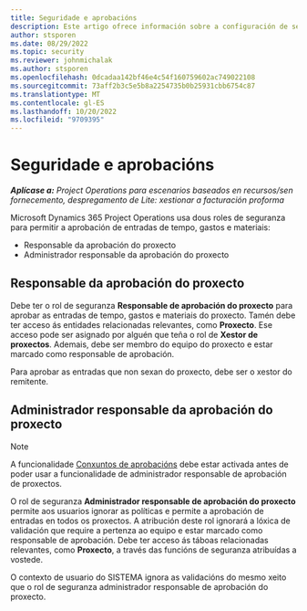 ```yaml
---
title: Seguridade e aprobacións
description: Este artigo ofrece información sobre a configuración de seguranza para traballar con aprobacións en Microsoft Dynamics 365 Project Operations.
author: stsporen
ms.date: 08/29/2022
ms.topic: security
ms.reviewer: johnmichalak
ms.author: stsporen
ms.openlocfilehash: 0dcadaa142bf46e4c54f160759602ac749022108
ms.sourcegitcommit: 73aff2b3c5e5b8a2254735b0b25931cbb6754c87
ms.translationtype: MT
ms.contentlocale: gl-ES
ms.lasthandoff: 10/20/2022
ms.locfileid: "9709395"
---
```

# <a name="security-and-approvals"></a>Seguridade e aprobacións

_**Aplícase a:** Project Operations para escenarios baseados en recursos/sen fornecemento, despregamento de Lite: xestionar a facturación proforma_

Microsoft Dynamics 365 Project Operations usa dous roles de seguranza para permitir a aprobación de entradas de tempo, gastos e materiais:

- Responsable da aprobación do proxecto
- Administrador responsable da aprobación do proxecto

## <a name="project-approver"></a>Responsable da aprobación do proxecto

Debe ter o rol de seguranza **Responsable de aprobación do proxecto** para aprobar as entradas de tempo, gastos e materiais do proxecto. Tamén debe ter acceso ás entidades relacionadas relevantes, como **Proxecto**. Ese acceso pode ser asignado por alguén que teña o rol de **Xestor de proxectos**. Ademais, debe ser membro do equipo do proxecto e estar marcado como responsable de aprobación.

Para aprobar as entradas que non sexan do proxecto, debe ser o xestor do remitente.

## <a name="project-approver-admin"></a>Administrador responsable da aprobación do proxecto

> [!NOTE]
> A funcionalidade [Conxuntos de aprobacións](approval-sets.md) debe estar activada antes de poder usar a funcionalidade de administrador responsable de aprobación de proxectos.

O rol de seguranza **Administrador responsable de aprobación do proxecto** permite aos usuarios ignorar as políticas e permite a aprobación de entradas en todos os proxectos. A atribución deste rol ignorará a lóxica de validación que require a pertenza ao equipo e estar marcado como responsable de aprobación. Debe ter acceso ás táboas relacionadas relevantes, como **Proxecto**, a través das funcións de seguranza atribuídas a vostede.

O contexto de usuario do SISTEMA ignora as validacións do mesmo xeito que o rol de seguranza administrador responsable de aprobación do proxecto.

